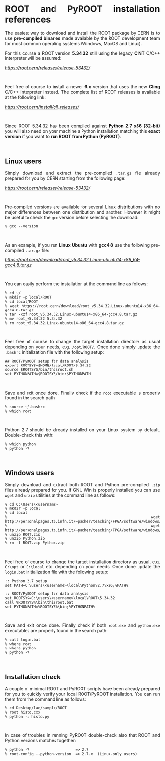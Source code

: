<div align="justify">

# ROOT and PyROOT installation references

The easiest way to download and install the ROOT package by CERN is to use **pre-compiled binaries**
made available by the ROOT development team for most common operating systems (Windows, MacOS and Linux).

For this course a ROOT version **5.34.32** still using the legacy **CINT** C/C++ interpreter will be assumed:

_<https://root.cern/releases/release-53432/>_

<br />

Feel free of course to install a newer **6.x** version that uses the new **Cling** C/C++ interpreter instead.
The complete list of ROOT releases is available at the following link:

_<https://root.cern/install/all_releases/>_

<br />

Since ROOT 5.34.32 has been compiled against **Python 2.7 x86 (32-bit)** you will also need on your machine
a Python installation matching this **exact version** if you want to **run ROOT from Python (PyROOT)**.

<br />
<!--------------------------------------------------------------------->


## Linux users

Simply download and extract the pre-compiled `.tar.gz` file already prepared for you by CERN
starting from the following page:

_<https://root.cern/releases/release-53432/>_

<br />

Pre-compiled versions are available for several Linux distributions with no major differences between one distribution and another.
However it might be useful to check the `gcc` version before selecting the download:

```
% gcc --version
```

<br />

As an example, if you run **Linux Ubuntu** with **gcc4.8** use the following pre-compiled `.tar.gz` file:

_<https://root.cern/download/root_v5.34.32.Linux-ubuntu14-x86_64-gcc4.8.tar.gz>_

<br />

You can easily perform the installation at the command line as follows:

```
% cd ~/
% mkdir -p local/ROOT
% cd local/ROOT
% wget https://root.cern/download/root_v5.34.32.Linux-ubuntu14-x86_64-gcc4.8.tar.gz
% tar -xzf root_v5.34.32.Linux-ubuntu14-x86_64-gcc4.8.tar.gz
% mv root_v5.34.32 5.34.32
% rm root_v5.34.32.Linux-ubuntu14-x86_64-gcc4.8.tar.gz
```

<br />

Feel free of course to change the target installation directory as usual depending on your needs, e.g. `/opt/ROOT/`.
Once done simply update the `.bashrc` initialization file with the following setup:

```
## ROOT/PyROOT setup for data analysis
export ROOTSYS=$HOME/local/ROOT/5.34.32
source $ROOTSYS/bin/thisroot.sh
set PYTHONPATH=$ROOTSYS/bin:$PYTHONPATH
```

<br />

Save and exit once done. Finally check if the `root` executable is properly found
in the search path:

```
% source ~/.bashrc
% which root
```

<br />

Python 2.7 should be already installed on your Linux system by default. Double-check this with:

```
% which python
% python -V
```

<br />


## Windows users

Simply download and extract both ROOT and Python pre-compiled `.zip` files already prepared for you.
If GNU Win is properly installed you can use `wget` and `unzip` utilities at the command
line as follows:

```
% cd C:\Users\<username>
% mkdir -p local
% cd local
% wget http://personalpages.to.infn.it/~pacher/teaching/FPGA/software/windows/ROOT.zip
% wget http://personalpages.to.infn.it/~pacher/teaching/FPGA/software/windows/Python.zip
% unzip ROOT.zip
% unzip Python.zip
% rm -f ROOT.zip Python.zip
```

<br />

Feel free of course to change the target installation directory as usual, e.g. `C:\opt`
or `D:\local` etc. depending on your needs. Once done update the `login.bat` initialization file
with the following setup:

```
:: Python 2.7 setup
set PATH=C:\users\<username>\local\Python\2.7\x86;%PATH%

:: ROOT/PyROOT setup for data analysis
set ROOTSYS=C:\users\<username>\local\ROOT\5.34.32
call %ROOTSYS%\bin\thisroot.bat
set PYTHONPATH=%ROOTSYS%\bin;%PYTHONPATH%
```

<br />

Save and exit once done. Finally check if both `root.exe` and `python.exe` executables are properly found
in the search path:

```
% call login.bat
% where root
% where python
% python -V
```

<br />
<!--------------------------------------------------------------------->


## Installation check

A couple of minimal ROOT and PyROOT scripts have been already prepared for you to quickly verify your
local ROOT/PyROOT installation. You can run them from the command line as follows:

```
% cd Desktop/lae/sample/ROOT
% root histo.cxx
% python -i histo.py
```

<br />

In case of troubles in running PyROOT double-check also that ROOT and Python versions matches together:

```
% python -V                     => 2.7
% root-config --python-version  => 2.7.x  (Linux-only users)
``` 

</div>
